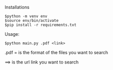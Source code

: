 Installations

    $python -m venv env
    $source env/bin/activate
    $pip install -r requirements.txt


Usage:

    $python main.py .pdf <link>

.pdf = is the format of the files you want to search
<link>   ==> is the url link you want to search

